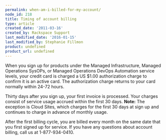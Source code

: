 ```yaml
---
permalink: when-am-i-billed-for-my-account/
node_id: 218
title: Timing of account billing
type: article
created_date: '2011-03-16'
created_by: Rackspace Support
last_modified_date: '2016-01-15'
last_modified_by: Stephanie Fillmon
product: undefined
product_url: undefined
---
```


When you sign up for products under the Managed Infrastructure, Managed
Operations SysOPs, or Managed Operations DevOps Automation service
levels, your credit card is charged a US $1.00 authorization charge to
confirm it is an active card. The authorization charge returns to your
card normally within 24-72 hours.

Thirty days after you sign up, your first invoice is processed. Your
charges consist of service usage accrued within the first 30 days.
**Note:** The exception is Cloud Sites, which charges for the first 30
days at sign up and continues to charge in advance of monthly usage.

After the first billing cycle, you are billed every month on the same
date that you first signed up for service. If you have any questions
about account billing, call us at 1-877-934-0410.

